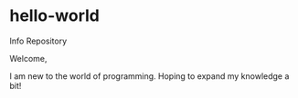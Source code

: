 # hello-world
Info Repository

Welcome,

I am new to the world of programming. Hoping to expand my knowledge a bit!
